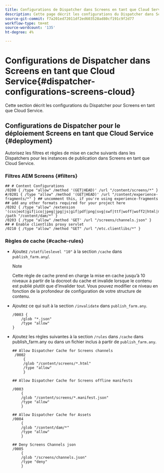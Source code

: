 ```yaml
---
title: Configurations de Dispatcher dans Screens en tant que Cloud Service
description: Cette page décrit les configurations du Dispatcher dans Screens en tant que Cloud Service.
source-git-commit: f7a201ed72011df2ed603528ad80cf191c9f2d77
workflow-type: tm+mt
source-wordcount: '135'
ht-degree: 4%

---
```



# Configurations de Dispatcher dans Screens en tant que Cloud Service{#dispatcher-configurations-screens-cloud}

Cette section décrit les configurations du Dispatcher pour Screens en tant que Cloud Service.

## Configurations de Dispatcher pour le déploiement Screens en tant que Cloud Service {#deployment}

Autorisez les filtres et règles de mise en cache suivants dans les Dispatchers pour les instances de publication dans Screens en tant que Cloud Service.

### Filtres AEM Screens {#filters}

```
## # Content Configurations
/0200 { /type "allow" /method '(GET|HEAD)' /url "/content/screens/*" }
#/0201 { /type "allow" /method '(GET|HEAD)' /url "/content/experience-fragments/*" } ## uncomment this, if you're using experience-fragments
## add any other formats required for your project here
/0202 { /type "allow" /extension '(css|eot|gif|ico|jpeg|jpg|js|gif|pdf|png|svg|swf|ttf|woff|woff2|html|mp4|mov|m4v)' /path "/content/dam/*" }
/0203 { /type "allow" /method 'GET' /url "/screens/channels.json" }
## # Enable clientlibs proxy servlet
/0210 { /type "allow" /method "GET" /url "/etc.clientlibs/*" }
```

### Règles de cache {#cache-rules}

* Ajoutez `/statfileslevel "10"` à la section `/cache` dans `publish_farm.any`/.

   >[!NOTE]
   >Cette règle de cache prend en charge la mise en cache jusqu’à 10 niveaux à partir de la docroot du cache et invalide lorsque le contenu est publié plutôt que d’invalider tout. Vous pouvez modifier ce niveau en fonction de la profondeur de configuration de votre structure de contenu.

* Ajoutez ce qui suit à la section `/invalidate` dans `publish_farm.any`.

   ```
   /0003 {
       /glob "*.json"
       /type "allow"
   }
   ```

* Ajoutez les règles suivantes à la section `/rules` dans `/cache` dans publish_farm.any ou dans un fichier inclus à partir de `publish_farm.any`.

   ```
   ## Allow Dispatcher Cache for Screens channels
    /0002
        {
        /glob "/content/screens/*.html"
        /type "allow"
        }
   
   ## Allow Dispatcher Cache for Screens offline manifests
   
   /0003
       {
       /glob "/content/screens/*.manifest.json"
       /type "allow"
       }
   
   ## Allow Dispatcher Cache for Assets
   /0004
       {
       /glob "/content/dam/*"
       /type "allow"
       }
   
   ## Deny Screens Channels json
   /0005
       {
       /glob "/screens/channels.json"
       /type "deny"
       }
   ```
